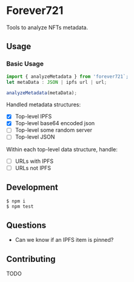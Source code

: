 # Forever721

Tools to analyze NFTs metadata.

## Usage

### Basic Usage

```js
import { analyzeMetadata } from 'forever721`;
let metaData : JSON | ipfs url | url;

analyzeMetadata(metaData);
```

Handled metadata structures:

- [x] Top-level IPFS
- [x] Top-level base64 encoded json
- [ ] Top-level some random server
- [ ] Top-level JSON

Within each top-level data structure, handle:

- [ ] URLs with IPFS
- [ ] URLs not IPFS

## Development

```
$ npm i
$ npm test
```

## Questions

- Can we know if an IPFS item is pinned?

## Contributing

TODO
